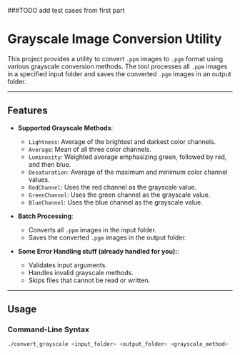 ###TODO add test cases from first part

# Grayscale Image Conversion Utility

This project provides a utility to convert `.ppm` images to `.pgm` format using various grayscale conversion methods. The tool processes all `.ppm` images in a specified input folder and saves the converted `.pgm` images in an output folder.

--- 

## Features  
 
- **Supported Grayscale Methods**:
  - `Lightness`: Average of the brightest and darkest color channels.
  - `Average`: Mean of all three color channels.
  - `Luminosity`: Weighted average emphasizing green, followed by red, and then blue.
  - `Desaturation`: Average of the maximum and minimum color channel values.
  - `RedChannel`: Uses the red channel as the grayscale value.
  - `GreenChannel`: Uses the green channel as the grayscale value.
  - `BlueChannel`: Uses the blue channel as the grayscale value.

- **Batch Processing**:
  - Converts all `.ppm` images in the input folder.
  - Saves the converted `.pgm` images in the output folder.

- **Some Error Handling stuff (already handled for you):**:
  - Validates input arguments.
  - Handles invalid grayscale methods.
  - Skips files that cannot be read or written.


---

## Usage

### Command-Line Syntax

```bash
./convert_grayscale <input_folder> <output_folder> <grayscale_method>

